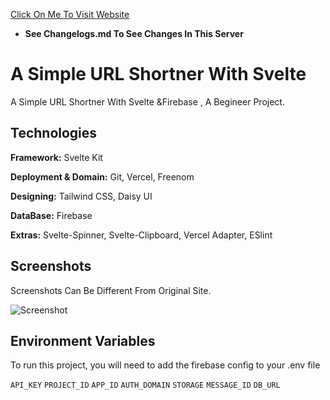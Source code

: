 [Click On Me To Visit Website](https://shrturl.tk)

 - **See Changelogs.md To See Changes In This Server**

# A Simple URL Shortner With Svelte

A Simple URL Shortner With Svelte &Firebase , A Begineer Project.


## Technologies

**Framework:** Svelte Kit

**Deployment & Domain:** Git, Vercel, Freenom

**Designing:** Tailwind CSS, Daisy UI

**DataBase:** Firebase

**Extras:** Svelte-Spinner, Svelte-Clipboard, Vercel Adapter, ESlint


  
## Screenshots

Screenshots Can Be Different From Original Site.

![Screenshot](https://i.ibb.co/yYshrr0/image-2021-08-14-195018.png)

  
## Environment Variables

To run this project, you will need to add the firebase config to your .env file

`API_KEY`
`PROJECT_ID` 
`APP_ID`
`AUTH_DOMAIN`
`STORAGE`
`MESSAGE_ID`
`DB_URL`

